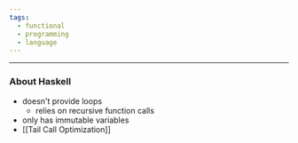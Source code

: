 ```yaml
---
tags:
  - functional
  - programming
  - language
---
```

---

### About Haskell

- doesn't provide loops
	- relies on recursive function calls
- only has immutable variables
- [[Tail Call Optimization]]